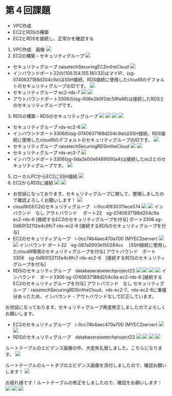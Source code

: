 # 第４回課題
* VPC作成
* EC2とRDSの構築
* EC2とRDSを接続し、正常かを確認する
1. VPC作成　画像
![](lecture4-1/images4-7.png)
2. EC2の構築・セキュリティグループ
![](lecture4-1/ec2-MYec2server.png)
* セキュリティグループ raisetechSecuringEC2intheCloud
![](lecture4-1/ec2-security-group-henkou-1.png)
* インバウンドポート22の(106.154.155.181/32)はマイIP、(sg-0740637188d204c9a)はSSH接続、RDS接続に使用したcloud9のデフォルトのセキュリティグループのIDです。
![](lecture4-1/ec2-lecture4-sgout.png)
* セキュリティグループ ec2-rds-7
![](lecture4-1/ec2-rds-7-sgin.png)
![](lecture4-1/ec2-rds-7-sgout.png)
* アウトバウンドポート3306の(sg-006e2b0f2dc59fa88)は接続したRDSとのセキュリティグループです。

3. RDSの構築・RDSのセキュリティグループ
![](lecture4-1/rds-subnetgroup-2.png)
![](lecture4-1/rds-routetable-1.png)
![](lecture4-1/rds-subnetgroup-3.png)
![](lecture4-1/rds-subnetgroup-1.png)
* セキュリティグループ rds-ec2-6
![](lecture4-1/rds-ec2-6sgin.png)
* インバウンドポート3306の(sg-0740637188d204c9a)はSSH接続、RDS接続に使用したcloud9のデフォルトのセキュリティグループのIDです。
![](lecture4-1/rds-ec2-6-sgout.png)
* セキュリティグループ raisetechSecuringRDSintheCloud
![](lecture4-1/raisetechSecuringRDSintheCloud-in.png)
![](lecture4-1/raisetechSecuringRDSintheCloud-out.png)
* セキュリティグループ  rds-ec2-7
![](lecture4-1/rds-ec2-7-in.png)
* インバウンドポート3306(sg-0da2e00e6469000a4)は接続したec2とのセキュリティグループです。
![](lecture4-1/rds-ec2-7-out.png)
5. ローカルPCからEC2にSSH接続
![](lecture4-1/images4-8.png)
6. EC2からRDSに接続
![](lecture4-1/images4-4.png)
![](lecture4-1/images4-3.png)

* お世話になっております。セキュリティグループに関して、整理しましたので確認よろしくお願いします！
![](lecture4-1/task4-kouseizu-2.png)
* cloud9のEC2のセキュリティグループ　i-0cc4f830311ece574
![](lecture4-1/cloud9-4-22-1.png)
![](lecture4-1/cloud9-4-22-2.png)
インバウンド　なし
アウトバウンド　
ポート22　sg-0740637188d204c9a　ec2-rds-6 [接続するEC2のセキュリティグループを付与]
ポート3306  sg-0d60f32112e4c9fc7 rds-ec2-6 [接続するRDSのセキュリティグループを付与]
* EC2のセキュリティグループ　i-0cc74b4aec470a700 (MYEC2server)
![](lecture4-1/task4-4-22-2.png)
![](lecture4-1/task4-4-22-1.png)
インバウンド 
ポート22　sg-087a5003e150284cc 　[SSH接続に使用したcloud9環境のセキュリティグループを付与]
アウトバウンド　ポート　3306　sg-0d60f32112e4c9fc7 rds-ec2-6　[接続するRDSのセキュリティグループを付与]
* RDSのセキュリティグループ　databaseraisetechproject23
![](lecture4-1/images4-4.png)
![](lecture4-1/RDS-4-22-1.png)
![](lecture4-1/RDS-security-4-22-3.png)
![](lecture4-1/RDS-security-4-22-2.png)
インバウンド　ポート3306  sg-0740637188d204c9a ec2-rds-6 [接続するEC2のセキュリティグループを付与]
アウトバウンド　なし
セキュリティグループ：raisetechSecuringRDSintheCloud、rds-ec2-7、rds-ec2-8に重複分あったため、インバウンド・アウトバウンドなしで訂正しています。

お世話になっております。セキュリティグループ再度修正しましたのでよろしくお願いします。
* EC2のセキュリティグループ　i-0cc74b4aec470a700 (MYEC2server)
![](lecture4-1/ec2-4-22-4.png)
![](lecture4-1/ec2-4-22-6.png)
* RDSのセキュリティグループ　databaseraisetechproject23
![](lecture4-1/rds-4-22-5.png)
![](lecture4-1/rds-4-22-6.png)
![](lecture4-1/4-22-8.png)
![](lecture4-1/4-22-7.png)

ルートテーブルのエビデンス画像の件、大変失礼致しました。こちらになります。
![](lecture4-1/rds-routetable-1.png)

ルートテーブルのルートタブのエビデンス画像を添付しましたので、確認お願いします！
![](lecture4-1/4-28-route-tab.png)

お疲れ様です！ルートテーブルの修正をしましたので、確認をお願いします！
![](lecture4-1/4-29-3.png)
![](lecture4-1/4-29-2.png)
![](lecture4-1/4-29-modify.png)


